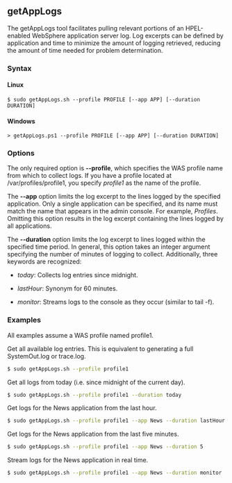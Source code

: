 ## getAppLogs

The getAppLogs tool facilitates pulling relevant portions of an HPEL-enabled WebSphere application server log. Log excerpts 
can be defined by application and time to minimize the amount of logging retrieved, reducing the amount of time needed for
problem determination.

### Syntax

#### Linux
```
$ sudo getAppLogs.sh --profile PROFILE [--app APP] [--duration DURATION]
```

#### Windows
```
> getAppLogs.ps1 --profile PROFILE [--app APP] [--duration DURATION]
```

### Options

The only required option is **--profile**, which specifies the WAS profile name from which to collect logs. If you have a 
profile located at /var/profiles/profile1, you specify _profile1_ as the name of the profile.

The **--app** option limits the log excerpt to the lines logged by the specified application. Only a single application can 
be specified, and its name must match the name that appears in the admin console. For example, _Profiles_. Omitting this 
option results in the log excerpt containing the lines logged by all applications.

The **--duration** option limits the log excerpt to lines logged within the specified time period. In general, this option
takes an integer argument specifying the number of minutes of logging to collect. Additionally, three keywords are 
recognized:

- _today_: Collects log entries since midnight.

- _lastHour_: Synonym for 60 minutes.

- _monitor_: Streams logs to the console as they occur (similar to tail -f).

### Examples

All examples assume a WAS profile named profile1.

Get all available log entries. This is equivalent to generating a full SystemOut.log or trace.log.

```Bash
$ sudo getAppLogs.sh --profile profile1
```

Get all logs from today (i.e. since midnight of the current day).

```Bash
$ sudo getAppLogs.sh --profile profile1 --duration today
```

Get logs for the News application from the last hour.

```Bash
$ sudo getAppLogs.sh --profile profile1 --app News --duration lastHour
```

Get logs for the News application from the last five minutes.

```Bash
$ sudo getAppLogs.sh --profile profile1 --app News --duration 5
```

Stream logs for the News application in real time.

```Bash
$ sudo getAppLogs.sh --profile profile1 --app News --duration monitor